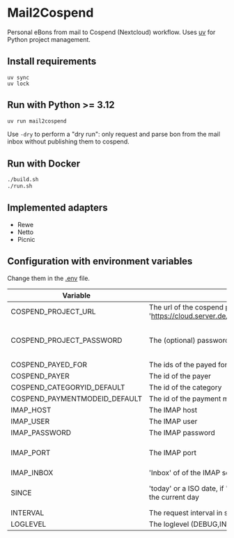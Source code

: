 # Mail2Cospend

Personal eBons from mail to Cospend (Nextcloud) workflow.
Uses [uv](https://github.com/astral-sh/uv) for Python project management.

## Install requirements

```shell
uv sync
uv lock
```

## Run with Python >= 3.12

```bash
uv run mail2cospend
```

Use `-dry` to perform a "dry run": only request and parse bon from the mail inbox without publishing them to cospend.

## Run with Docker

```bash
./build.sh
./run.sh
```

## Implemented adapters

- Rewe
- Netto
- Picnic

## Configuration with environment variables

Change them in the [.env](.env) file.

| Variable                      | Description                                                                                                                                    | Type                      |
|-------------------------------|------------------------------------------------------------------------------------------------------------------------------------------------|---------------------------|
| COSPEND_PROJECT_URL           | The url of the cospend project (shared link in the project), e.g., 'https://cloud.server.de/index.php/apps/cospend/api/projects/<myprojectid>' | string                    |
| COSPEND_PROJECT_PASSWORD      | The (optional) password of the cospend project (if set)                                                                                        | string (default: no-pass) |
| COSPEND_PAYED_FOR             | The ids of the payed for users, seperated by a ","                                                                                             | string                    |
| COSPEND_PAYER                 | The id of the payer                                                                                                                            | string                    |
| COSPEND_CATEGORYID_DEFAULT    | The id of the category                                                                                                                         | int                       |
| COSPEND_PAYMENTMODEID_DEFAULT | The id of the payment mode                                                                                                                     | int                       |
| IMAP_HOST                     | The IMAP host                                                                                                                                  | string                    |
| IMAP_USER                     | The IMAP user                                                                                                                                  | string                    |
| IMAP_PASSWORD                 | The IMAP password                                                                                                                              | string                    |
| IMAP_PORT                     | The IMAP port                                                                                                                                  | int (default: 993)        |
| IMAP_INBOX                    | 'Inbox' of of the IMAP server                                                                                                                  | string                    |
| SINCE                         | 'today' or a ISO date, if 'today', then the script will use always the current day                                                             | str or ISO date           |
| INTERVAL                      | The request interval in seconds                                                                                                                | int                       |
| LOGLEVEL                      | The loglevel (DEBUG,INFO,WARING,ERROR)                                                                                                         | string                    |
